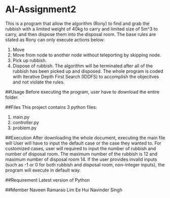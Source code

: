 # AI-Assignment2
This is a program that allow the algorithm (Rony) to find and grab the rubbish with a limited weight of 40kg to carry and limited size of 5m^3 to carry, and then dispose them into the disposal room.
The base rules are stated as Rony can only execute actions below:
1. Move
2. Move from node to another node without teleporting by skipping node.
3. Pick up rubbish.
4. Dispose of rubbish.
The algorithm will be terminated after all of the rubbish has been picked up and disposed.
The whole program is coded with Iterative Depth First Search (IDDFS) to accomplish the objecitves and not violate the rules.

##Usage
Before executing the program, user have to download the entire folder.

##Files
This project contains 3 python files:
1. main.py
2. controller.py
3. problem.py

##Execution
After downloading the whole document, executing the main file will 
User will have to input the default case or the case they wanted to.
For customized cases, user will required to input the number of rubbish and number of disposal room. The maximum number of the rubbish is 12 and maximum number of disposal room 14.
If the user provides invalid inputs (such as -1 or 0 for both rubbish and disposal room, non-integer inputs), the program will execute in default way.

##Requirement
Latest version of Python

##Member 
Naveen Ramarao
Lim Ee Hui
Navinder Singh

